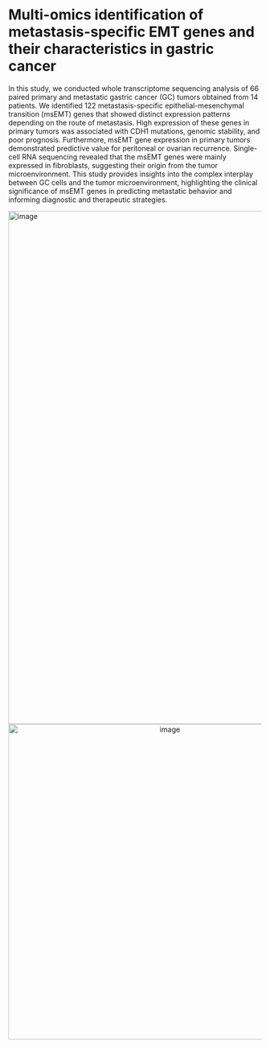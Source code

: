 # Multi-omics identification of metastasis-specific EMT genes and their characteristics in gastric cancer

In this study, we conducted whole transcriptome sequencing analysis of 66 paired primary and metastatic gastric cancer (GC) tumors obtained from 14 patients. We identified 122 metastasis-specific epithelial-mesenchymal transition (msEMT) genes that showed distinct expression patterns depending on the route of metastasis. High expression of these genes in primary tumors was associated with CDH1 mutations, genomic stability, and poor prognosis. Furthermore, msEMT gene expression in primary tumors demonstrated predictive value for peritoneal or ovarian recurrence. Single-cell RNA sequencing revealed that the msEMT genes were mainly expressed in fibroblasts, suggesting their origin from the tumor microenvironment. This study provides insights into the complex interplay between GC cells and the tumor microenvironment, highlighting the clinical significance of msEMT genes in predicting metastatic behavior and informing diagnostic and therapeutic strategies.

<img width="1020" alt="image" src="https://github.com/CancerAnalysis/MultiOmics/assets/104743712/d854719e-4a00-455a-a2cd-8224434ac8ea">


<div style="text-align : center;">
<img width="627" alt="image" src="https://github.com/CancerAnalysis/MultiOmics/assets/104743712/23c139d2-977b-432f-84b8-42ae71e9db32">
</div>

